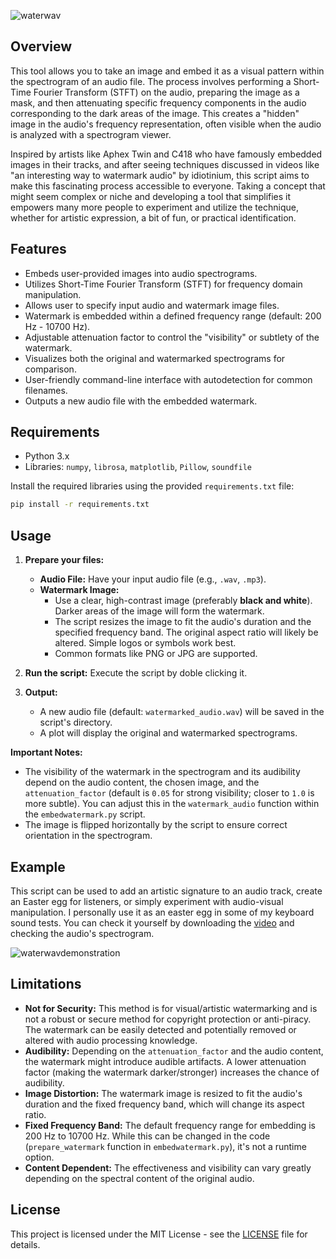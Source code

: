 ![waterwav](https://github.com/user-attachments/assets/f7bc0b37-05bd-4cc1-917d-88eb61287cfd)

## Overview

This tool allows you to take an image and embed it as a visual pattern within the spectrogram of an audio file. The process involves performing a Short-Time Fourier Transform (STFT) on the audio, preparing the image as a mask, and then attenuating specific frequency components in the audio corresponding to the dark areas of the image. This creates a "hidden" image in the audio's frequency representation, often visible when the audio is analyzed with a spectrogram viewer.

Inspired by artists like Aphex Twin and C418 who have famously embedded images in their tracks, and after seeing techniques discussed in videos like "an interesting way to watermark audio" by idiotinium, this script aims to make this fascinating process accessible to everyone. Taking a concept that might seem complex or niche and developing a tool that simplifies it empowers many more people to experiment and utilize the technique, whether for artistic expression, a bit of fun, or practical identification.

## Features

-   Embeds user-provided images into audio spectrograms.
-   Utilizes Short-Time Fourier Transform (STFT) for frequency domain manipulation.
-   Allows user to specify input audio and watermark image files.
-   Watermark is embedded within a defined frequency range (default: 200 Hz - 10700 Hz).
-   Adjustable attenuation factor to control the "visibility" or subtlety of the watermark.
-   Visualizes both the original and watermarked spectrograms for comparison.
-   User-friendly command-line interface with autodetection for common filenames.
-   Outputs a new audio file with the embedded watermark.

## Requirements

-   Python 3.x
-   Libraries: `numpy`, `librosa`, `matplotlib`, `Pillow`, `soundfile`

Install the required libraries using the provided `requirements.txt` file:
```bash
pip install -r requirements.txt
```

## Usage

1.  **Prepare your files:**
    *   **Audio File:** Have your input audio file (e.g., `.wav`, `.mp3`).
    *   **Watermark Image:**
        *   Use a clear, high-contrast image (preferably **black and white**). Darker areas of the image will form the watermark.
        *   The script resizes the image to fit the audio's duration and the specified frequency band. The original aspect ratio will likely be altered. Simple logos or symbols work best.
        *   Common formats like PNG or JPG are supported.

2.  **Run the script:**
    Execute the script by doble clicking it. 

3.  **Output:**
    *   A new audio file (default: `watermarked_audio.wav`) will be saved in the script's directory.
    *   A plot will display the original and watermarked spectrograms.

**Important Notes:**
*   The visibility of the watermark in the spectrogram and its audibility depend on the audio content, the chosen image, and the `attenuation_factor` (default is `0.05` for strong visibility; closer to `1.0` is more subtle). You can adjust this in the `watermark_audio` function within the `embedwatermark.py` script.
*   The image is flipped horizontally by the script to ensure correct orientation in the spectrogram.

## Example

This script can be used to add an artistic signature to an audio track, create an Easter egg for listeners, or simply experiment with audio-visual manipulation.
I personally use it as an easter egg in some of my keyboard sound tests. You can check it yourself by downloading the [video](https://youtu.be/YzaJVl_TQVw) and checking the audio's spectrogram.

![waterwavdemonstration](https://github.com/user-attachments/assets/e5def000-d5ea-4b0c-9433-ba43bc0571c4)


## Limitations

-   **Not for Security:** This method is for visual/artistic watermarking and is not a robust or secure method for copyright protection or anti-piracy. The watermark can be easily detected and potentially removed or altered with audio processing knowledge.
-   **Audibility:** Depending on the `attenuation_factor` and the audio content, the watermark might introduce audible artifacts. A lower attenuation factor (making the watermark darker/stronger) increases the chance of audibility.
-   **Image Distortion:** The watermark image is resized to fit the audio's duration and the fixed frequency band, which will change its aspect ratio.
-   **Fixed Frequency Band:** The default frequency range for embedding is 200 Hz to 10700 Hz. While this can be changed in the code (`prepare_watermark` function in `embedwatermark.py`), it's not a runtime option.
-   **Content Dependent:** The effectiveness and visibility can vary greatly depending on the spectral content of the original audio.

## License

This project is licensed under the MIT License - see the [LICENSE](LICENSE) file for details.
